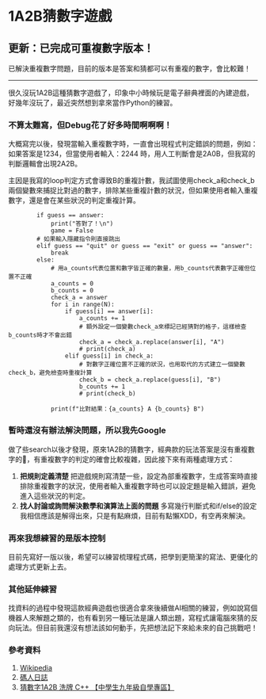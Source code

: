 # 1A2B猜數字遊戲

## 更新：已完成可重複數字版本！
已解決重複數字問題，目前的版本是答案和猜都可以有重複的數字，會比較難！

---

很久沒玩1A2B這種猜數字遊戲了，印象中小時候玩是電子辭典裡面的內建遊戲，好幾年沒玩了，最近突然想到拿來當作Python的練習。


### 不算太難寫，但Debug花了好多時間啊啊啊！

大概寫完以後，發現當輸入重複數字時，一直會出現程式判定錯誤的問題，例如：如果答案是1234，但當使用者輸入：2244 時，用人工判斷會是2A0B，但我寫的判斷邏輯會出現2A2B。

主因是我寫的loop判定方式會導致B的重複計數，我試圖使用check_a和check_b兩個變數來捕捉比對過的數字，排除某些重複計數的狀況，但如果使用者輸入重複數字，還是會在某些狀況的判定重複計算。

```python=
        if guess == answer:
            print("答對了！\n")
            game = False
        # 如果輸入隱藏指令則直接跳出
        elif guess == "quit" or guess == "exit" or guess == "answer":
            break
        else:
            # 用a_counts代表位置和數字皆正確的數量，用b_counts代表數字正確但位置不正確
            a_counts = 0
            b_counts = 0
            check_a = answer
            for i in range(N):
                if guess[i] == answer[i]:
                    a_counts += 1
                    # 額外設定一個變數check_a來標記已經猜對的格子，這樣檢查b_counts時才不會出錯
                    check_a = check_a.replace(answer[i], "A")
                    # print(check_a)
                elif guess[i] in check_a:
                    # 對數字正確位置不正確的狀況，也用取代的方式建立一個變數check_b，避免檢查時重複計算
                    check_b = check_a.replace(guess[i], "B")
                    b_counts += 1
                    # print(check_b)

            print(f"比對結果：{a_counts} A {b_counts} B")
```

### 暫時還沒有辦法解決問題，所以我先Google

做了些search以後才發現，原來1A2B的猜數字，經典款的玩法答案是沒有重複數字的🤣，有重複數字的判定的確會比較複雜，因此接下來有兩種處理方式：

1. **把規則定義清楚**
把遊戲規則寫清楚一些，設定為部重複數字，生成答案時直接排除重複數字的狀況，使用者輸入重複數字時也可以設定題是輸入錯誤，避免進入這些狀況的判定。
2. **找人討論或詢問解決數學和演算法上面的問題**
多寫幾行判斷式和if/else的設定我相信應該是解得出來，只是有點麻煩，目前有點懶XDD，有空再來解決。

### 再來我想練習的是版本控制

目前先寫好一版以後，希望可以練習梳理程式碼，把學到更簡潔的寫法、更優化的處理方式更新上去。

### 其他延伸練習

找資料的過程中發現這款經典遊戲也很適合拿來後續做AI相關的練習，例如說寫個機器人來解題之類的，也有看到另一種玩法是讓人類出題，寫程式讓電腦來猜的反向玩法。但目前我還沒有想法該如何動手，先把想法記下來給未來的自己挑戰吧！


### 參考資料
1. [Wikipedia](https://zh.wikipedia.org/wiki/%E7%8C%9C%E6%95%B0%E5%AD%97#%E5%90%AB%E9%87%8D%E5%A4%8D%E6%95%B0%E5%AD%97%E7%9A%84%E7%8C%9C%E6%95%B0%E5%AD%97)
2. [碼人日誌](https://coder.tw/?p=549)
3. [猜數字1A2B 洗牌 C++ 【中學生九年級自學專區】](https://www.youtube.com/watch?v=pXyLkiMY2Lc)
